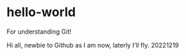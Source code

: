 # hello-world
For understanding Git!

Hi all, newbie to Github as I am now, laterly I'll fly.
20221219
